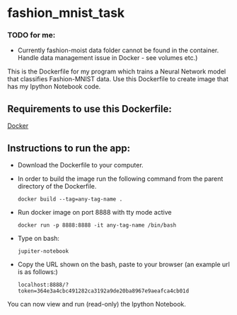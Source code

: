 # fashion_mnist_task

### TODO for me:
- Currently fashion-moist data folder cannot be found in the container. Handle data management issue in Docker - see volumes etc.)

This is the Dockerfile for my program which trains a Neural Network model that classifies Fashion-MNIST data. 
Use this Dockerfile to create image that has my Ipython Notebook code.

## Requirements to use this Dockerfile:
[Docker](https://www.docker.com/)

## Instructions to run the app:
- Download the Dockerfile to your computer.
- In order to build the image run the following command from the parent directory of the Dockerfile.

      docker build --tag=any-tag-name .

- Run docker image on port 8888 with tty mode active

      docker run -p 8888:8888 -it any-tag-name /bin/bash
      
- Type on bash:

      jupiter-notebook

- Copy the URL shown on the bash, paste to your browser (an example url is as follows:)

      localhost:8888/?token=364e3a4cbc491282ca3192a9de20ba8967e9aeafca4cb01d

You can now view and run (read-only) the Ipython Notebook.

